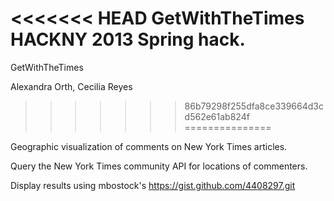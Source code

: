<<<<<<< HEAD
GetWithTheTimes HACKNY 2013 Spring hack.
=======
GetWithTheTimes

Alexandra Orth, Cecilia Reyes

>>>>>>> 86b79298f255dfa8ce339664d3cd562e61ab824f
===============

Geographic visualization of comments on New York Times articles.

Query the New York Times community API for locations of commenters. 

Display results using mbostock's https://gist.github.com/4408297.git
